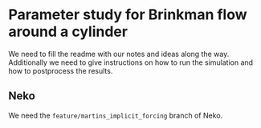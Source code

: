 # Parameter study for Brinkman flow around a cylinder

We need to fill the readme with our notes and ideas along the way. Additionally
we need to give instructions on how to run the simulation and how to postprocess
the results.

## Neko

We need the `feature/martins_implicit_forcing` branch of Neko.